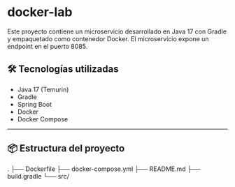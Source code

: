 # docker-lab

Este proyecto contiene un microservicio desarrollado en Java 17 con Gradle y empaquetado como contenedor Docker. El microservicio expone un endpoint en el puerto 8085.

## 🛠️ Tecnologías utilizadas

- Java 17 (Temurin)
- Gradle
- Spring Boot
- Docker
- Docker Compose

---

## 📦 Estructura del proyecto

.
├── Dockerfile
├── docker-compose.yml
├── README.md
├── build.gradle
└── src/
